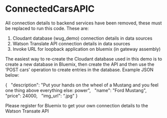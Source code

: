 # ConnectedCarsAPIC

All connection details to backend services have been removed, these must be replaced to run this code. These are:

1. Cloudant database (wug_demo) connection details in data sources
2. Watson Translate API connection details in data sources
3. Invoke URL for loopback application on bluemix (in gateway assembly)

The easiest way to re-create the Cloudant database used in this demo is to create a new database in Bluemix,  then create the API and then use the ‘POST cars’ operation to create entries in the database. Example JSON below:

{ 
  "description": "Put your hands on the wheel of a Mustang and you feel one thing above everything else: power", 
  "name": "Ford Mustang", 
  "price": 24000, 
  "img_url": “<URL to JPG>.jpg" 
} 

Please register for Bluemix to get your own connection details to the Watson Transate API
